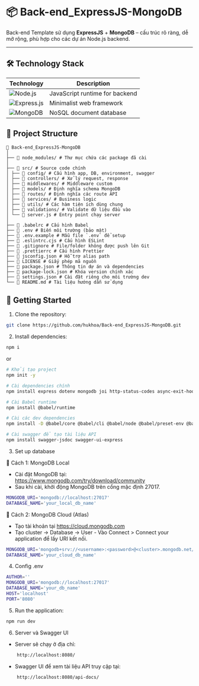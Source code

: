 # 📦 Back-end_ExpressJS-MongoDB

Back-end Template sử dụng **ExpressJS** + **MongoDB** – cấu trúc rõ ràng, dễ mở rộng, phù hợp cho các dự án Node.js backend.

---

## 🛠️ Technology Stack

| Technology                                                                                                     | Description                    |
| -------------------------------------------------------------------------------------------------------------- | ------------------------------ |
| ![Node.js](https://img.shields.io/badge/Node.js-339933?style=for-the-badge&logo=nodedotjs&logoColor=white)     | JavaScript runtime for backend |
| ![Express.js](https://img.shields.io/badge/Express.js-000000?style=for-the-badge&logo=express&logoColor=white) | Minimalist web framework       |
| ![MongoDB](https://img.shields.io/badge/MongoDB-47A248?style=for-the-badge&logo=mongodb&logoColor=white)       | NoSQL document database        |

## 📂 Project Structure

```
📁 Back-end_ExpressJS-MongoDB
│
├── 📁 node_modules/ # Thư mục chứa các package đã cài
│
├── 📁 src/ # Source code chính
│ ├── 📁 config/ # Cấu hình app, DB, environment, swagger
│ ├── 📁 controllers/ # Xử lý request, response
│ ├── 📁 middlewares/ # Middleware custom
│ ├── 📁 models/ # Định nghĩa schema MongoDB
│ ├── 📁 routes/ # Định nghĩa các route API
│ ├── 📁 services/ # Business logic
│ ├── 📁 utils/ # Các hàm tiện ích dùng chung
│ ├── 📁 validations/ # Validate dữ liệu đầu vào
│ └── 📄 server.js # Entry point chạy server
│
├── 📄 .babelrc # Cấu hình Babel
├── 📄 .env # Biến môi trường (bảo mật)
├── 📄 .env.example # Mẫu file `.env` để setup
├── 📄 .eslintrc.cjs # Cấu hình ESLint
├── 📄 .gitignore # File/folder không được push lên Git
├── 📄 .prettierrc # Cấu hình Prettier
├── 📄 jsconfig.json # Hỗ trợ alias path
├── 📄 LICENSE # Giấy phép mã nguồn
├── 📄 package.json # Thông tin dự án và dependencies
├── 📄 package-lock.json # Khóa version chính xác
├── 📄 settings.json # Cài đặt riêng cho môi trường dev
└── 📄 README.md # Tài liệu hướng dẫn sử dụng
```

## 🚀 Getting Started

1. Clone the repository:

```bash
git clone https://github.com/hukhoa/Back-end_ExpressJS-MongoDB.git
```

2. Install dependencies:

```bash
npm i
```

or

```bash
# Khởi tạo project
npm init -y

# Cài dependencies chính
npm install express dotenv mongodb joi http-status-codes async-exit-hook

# Cài Babel runtime
npm install @babel/runtime

# Cài các dev dependencies
npm install -D @babel/core @babel/cli @babel/node @babel/preset-env @babel/plugin-transform-runtime @babel/eslint-parser babel-plugin-module-resolver eslint nodemon

# Cài swagger để tạo tài liệu API
npm install swagger-jsdoc swagger-ui-express

```

3. Set up database

🔹 Cách 1: MongoDB Local

- Cài đặt MongoDB tại: https://www.mongodb.com/try/download/community
- Sau khi cài, khởi động MongoDB trên cổng mặc định 27017.

```bash
MONGODB_URI='mongodb://localhost:27017'
DATABASE_NAME='your_local_db_name'
```

🔹 Cách 2: MongoDB Cloud (Atlas)

- Tạo tài khoản tại https://cloud.mongodb.com
- Tạo cluster → Database → User - Vào Connect > Connect your application để lấy URI kết nối.

```bash
MONGODB_URI='mongodb+srv://<username>:<password>@<cluster>.mongodb.net/?retryWrites=true&w=majority'
DATABASE_NAME='your_cloud_db_name'
```

4. Config .env

```bash
AUTHOR=''
MONGODB_URI='mongodb://localhost:27017'
DATABASE_NAME='your_db_name'
HOST='localhost'
PORT='8080'
```

5. Run the application:

```bash
npm run dev
```

6. Server và Swagger UI

- Server sẽ chạy ở địa chỉ:

```bash
    http://localhost:8080/
```

- Swagger UI để xem tài liệu API truy cập tại:

```bash
    http://localhost:8080/api-docs/
```
